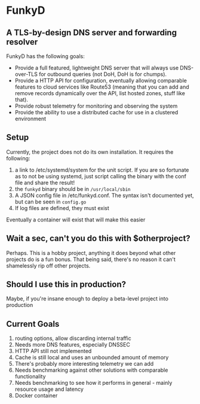 # FunkyD

## A TLS-by-design DNS server and forwarding resolver

FunkyD has the following goals:
 * Provide a full featured, lightweight DNS server that will always use DNS-over-TLS for outbound queries (not DoH, DoH is for chumps).
 * Provide a HTTP API for configuration, eventually allowing comparable features to cloud services like Route53 (meaning that you can add and remove records dynamically over the API, list hosted zones, stuff like that).  
 * Provide robust telemetry for monitoring and observing the system
 * Provide the ability to use a distributed cache for use in a clustered environment

## Setup
Currently, the project does not do its own installation.  It requires the following:
1. a link to /etc/systemd/system for the unit script.  If you are so fortunate as to not be using systemd, just script calling the binary with the conf file and share the result!
1. the `funkyd` binary should be in `/usr/local/sbin`
1. A JSON config file in /etc/funkyd.conf.  The syntax isn't documented yet, but can be seen in `config.go`
1. If log files are defined, they must exist

Eventually a container will exist that will make this easier

## Wait a sec, can't you do this with $otherproject?
Perhaps. This is a hobby project, anything it does beyond what other projects do is a fun bonus.  That being said, there's no reason it can't shamelessly rip off other projects.

## Should I use this in production?
Maybe, if you're insane enough to deploy a beta-level project into production

## Current Goals
1. routing options, allow discarding internal traffic
1. Needs more DNS features, especially DNSSEC
1. HTTP API still not implemented
1. Cache is still local and uses an unbounded amount of memory
1. There's probably more interesting telemetry we can add
1. Needs benchmarking against other solutions with comparable functionality
1. Needs benchmarking to see how it performs in general - mainly resource usage and latency
1. Docker container
